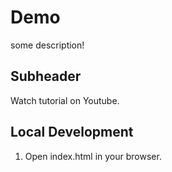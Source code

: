 # Demo

some description!  

## Subheader

Watch tutorial on Youtube.

## Local Development

1. Open index.html in your browser.